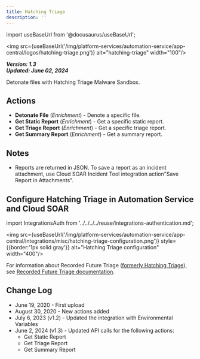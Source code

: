 ```yaml
---
title: Hatching Triage
description: ''
---
```

import useBaseUrl from '@docusaurus/useBaseUrl';

<img src={useBaseUrl('/img/platform-services/automation-service/app-central/logos/hatching-triage.png')} alt="hatching-triage" width="100"/>

***Version: 1.3  
Updated: June 02, 2024***

Detonate files with Hatching Triage Malware Sandbox.

## Actions

* **Detonate File** (*Enrichment*) - Denote a specific file.
* **Get Static Report** (*Enrichment*) - Get a specific static report.
* **Get Triage Report** (*Enrichment*) - Get a specific triage report.
* **Get Summary Report** (*Enrichment*) - Get a summary report.

## Notes

* Reports are returned in JSON. To save a report as an incident attachment, use Cloud SOAR Incident Tool integration action"Save Report in Attachments".

## Configure Hatching Triage in Automation Service and Cloud SOAR

import IntegrationsAuth from '../../../../reuse/integrations-authentication.md';

<IntegrationsAuth/>

<img src={useBaseUrl('/img/platform-services/automation-service/app-central/integrations/misc/hatching-triage-configuration.png')} style={{border:'1px solid gray'}} alt="Hatching Triage configuration" width="400"/>

For information about Recorded Future Triage ([formerly Hatching Triage](https://www.recordedfuture.com/press-releases/20220708?__hstc=127779026.d176b7b968ca49adca8682556d5d7654.1746109202335.1746109202335.1746109202335.1&__hssc=127779026.1.1746109202335&__hsfp=3347877758)), see [Recorded Future Triage documentation](https://tria.ge/docs/).

## Change Log

* June 19, 2020 - First upload
* August 30, 2020 - New actions added
* July 6, 2023 (v1.2) - Updated the integration with Environmental Variables
* June 2, 2024 (v1.3) - Updated API calls for the following actions:
  + Get Static Report
  + Get Triage Report
  + Get Summary Report
